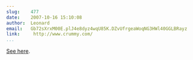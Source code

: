 ```yaml
---
slug:    477
date:    2007-10-16 15:10:08
author:  Leonard
email:   Gb72sXrxM00E.plJ4e8dyz4wqU85K.DZvUfrgeaWoqNG3HWl40GGLBRayz
link:     http://www.crummy.com/
...
```


[See here](https://www.crummy.com/2007/10/15/3).

